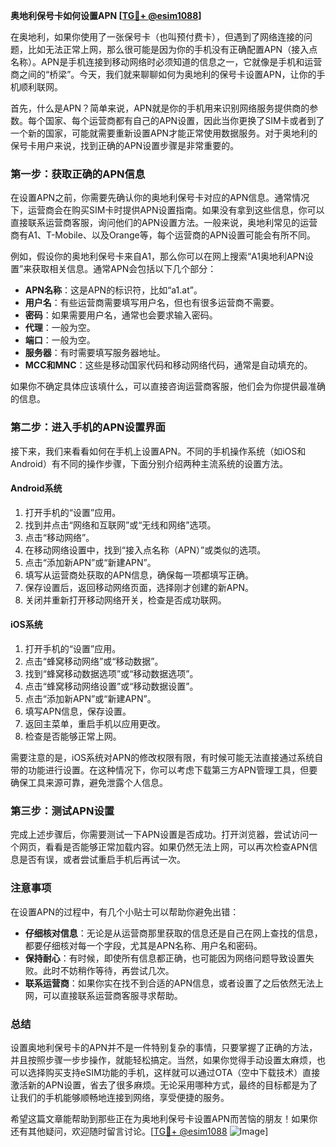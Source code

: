 **奥地利保号卡如何设置APN [[TG💪+ @esim1088](https://t.me/s/esim1088)]**

在奥地利，如果你使用了一张保号卡（也叫预付费卡），但遇到了网络连接的问题，比如无法正常上网，那么很可能是因为你的手机没有正确配置APN（接入点名称）。APN是手机连接到移动网络时必须知道的信息之一，它就像是手机和运营商之间的“桥梁”。今天，我们就来聊聊如何为奥地利的保号卡设置APN，让你的手机顺利联网。

首先，什么是APN？简单来说，APN就是你的手机用来识别网络服务提供商的参数。每个国家、每个运营商都有自己的APN设置，因此当你更换了SIM卡或者到了一个新的国家，可能就需要重新设置APN才能正常使用数据服务。对于奥地利的保号卡用户来说，找到正确的APN设置步骤是非常重要的。

### 第一步：获取正确的APN信息

在设置APN之前，你需要先确认你的奥地利保号卡对应的APN信息。通常情况下，运营商会在购买SIM卡时提供APN设置指南。如果没有拿到这些信息，你可以直接联系运营商客服，询问他们的APN设置方法。一般来说，奥地利常见的运营商有A1、T-Mobile、以及Orange等，每个运营商的APN设置可能会有所不同。

例如，假设你的奥地利保号卡来自A1，那么你可以在网上搜索“A1奥地利APN设置”来获取相关信息。通常APN会包括以下几个部分：

- **APN名称**：这是APN的标识符，比如“a1.at”。
- **用户名**：有些运营商需要填写用户名，但也有很多运营商不需要。
- **密码**：如果需要用户名，通常也会要求输入密码。
- **代理**：一般为空。
- **端口**：一般为空。
- **服务器**：有时需要填写服务器地址。
- **MCC和MNC**：这些是移动国家代码和移动网络代码，通常是自动填充的。

如果你不确定具体应该填什么，可以直接咨询运营商客服，他们会为你提供最准确的信息。

### 第二步：进入手机的APN设置界面

接下来，我们来看看如何在手机上设置APN。不同的手机操作系统（如iOS和Android）有不同的操作步骤，下面分别介绍两种主流系统的设置方法。

#### Android系统

1. 打开手机的“设置”应用。
2. 找到并点击“网络和互联网”或“无线和网络”选项。
3. 点击“移动网络”。
4. 在移动网络设置中，找到“接入点名称（APN）”或类似的选项。
5. 点击“添加新APN”或“新建APN”。
6. 填写从运营商处获取的APN信息，确保每一项都填写正确。
7. 保存设置后，返回移动网络页面，选择刚才创建的新APN。
8. 关闭并重新打开移动网络开关，检查是否成功联网。

#### iOS系统

1. 打开手机的“设置”应用。
2. 点击“蜂窝移动网络”或“移动数据”。
3. 找到“蜂窝移动数据选项”或“移动数据选项”。
4. 点击“蜂窝移动网络设置”或“移动数据设置”。
5. 点击“添加新APN”或“新建APN”。
6. 填写APN信息，保存设置。
7. 返回主菜单，重启手机以应用更改。
8. 检查是否能够正常上网。

需要注意的是，iOS系统对APN的修改权限有限，有时候可能无法直接通过系统自带的功能进行设置。在这种情况下，你可以考虑下载第三方APN管理工具，但要确保工具来源可靠，避免泄露个人信息。

### 第三步：测试APN设置

完成上述步骤后，你需要测试一下APN设置是否成功。打开浏览器，尝试访问一个网页，看看是否能够正常加载内容。如果仍然无法上网，可以再次检查APN信息是否有误，或者尝试重启手机后再试一次。

### 注意事项

在设置APN的过程中，有几个小贴士可以帮助你避免出错：

- **仔细核对信息**：无论是从运营商那里获取的信息还是自己在网上查找的信息，都要仔细核对每一个字段，尤其是APN名称、用户名和密码。
- **保持耐心**：有时候，即使所有信息都正确，也可能因为网络问题导致设置失败。此时不妨稍作等待，再尝试几次。
- **联系运营商**：如果你实在找不到合适的APN信息，或者设置了之后依然无法上网，可以直接联系运营商客服寻求帮助。

### 总结

设置奥地利保号卡的APN并不是一件特别复杂的事情，只要掌握了正确的方法，并且按照步骤一步步操作，就能轻松搞定。当然，如果你觉得手动设置太麻烦，也可以选择购买支持eSIM功能的手机，这样就可以通过OTA（空中下载技术）直接激活新的APN设置，省去了很多麻烦。无论采用哪种方式，最终的目标都是为了让我们的手机能够顺畅地连接到网络，享受便捷的服务。

希望这篇文章能帮助到那些正在为奥地利保号卡设置APN而苦恼的朋友！如果你还有其他疑问，欢迎随时留言讨论。[[TG💪+ @esim1088](https://t.me/s/esim1088) ![Image](https://i.postimg.cc/4NQfJmqS/Snipaste-2025-05-13-00-14-12.png)]